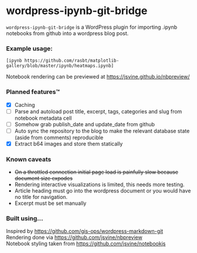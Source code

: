  # wordpress-ipynb-git-bridge
`wordpress-ipynb-git-bridge` is a WordPress plugin for importing .ipynb notebooks from github into a wordpress blog post.


### Example usage:
```[ipynb https://github.com/rasbt/matplotlib-gallery/blob/master/ipynb/heatmaps.ipynb]```  

Notebook rendering can be previewed at https://jsvine.github.io/nbpreview/

### Planned features&trade;
- [x] Caching
- [ ] Parse and autoload post title, excerpt, tags, categories and slug from notebook metadata cell
- [ ] Somehow grab publish_date and update_date from github
- [ ] Auto sync the repository to the blog to make the relevant database state (aside from comments) reproducible
- [x] Extract b64 images and store them statically

### Known caveats
- <s>On a throttled connection initial page load is painfully slow because document size expodes</s>
- Rendering interactive visualizations is limited, this needs more testing.
- Article heading must go into the wordpress document or you would have no title for navigation.
- Excerpt must be set manually

### Built using...
Inspired by https://github.com/gis-ops/wordpress-markdown-git  
Rendering done via https://github.com/jsvine/nbpreview  
Notebook styling taken from https://github.com/jsvine/notebookjs  

